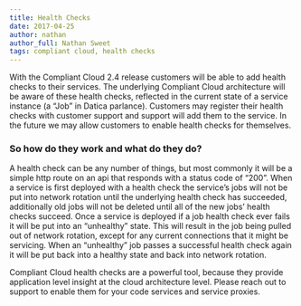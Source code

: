 ```yaml
---
title: Health Checks
date: 2017-04-25
author: nathan
author_full: Nathan Sweet
tags: compliant cloud, health checks
---
```

With the Compliant Cloud 2.4 release customers will be able to add health checks to their services. The underlying Compliant Cloud architecture will be aware of these health checks, reflected in the current state of a service instance (a “Job” in Datica parlance). Customers may register their health checks with customer support and support will add them to the service. In the future we may allow customers to enable health checks for themselves.

### So how do they work and what do they do?

A health check can be any number of things, but most commonly it will be a simple http route on an api that responds with a status code of “200”. When a service is first deployed with a health check the service’s jobs will not be put into network rotation until the underlying health check has succeeded, additionally old jobs will not be deleted until all of the new jobs’ health checks succeed. Once a service is deployed if a job health check ever fails it will be put into an “unhealthy” state. This will result in the job being pulled out of network rotation, except for any current connections that it might be servicing. When an “unhealthy” job passes a successful health check again it will be put back into a healthy state and back into network rotation.

Compliant Cloud health checks are a powerful tool, because they provide application level insight at the cloud architecture level. Please reach out to support to enable them for your code services and service proxies.

